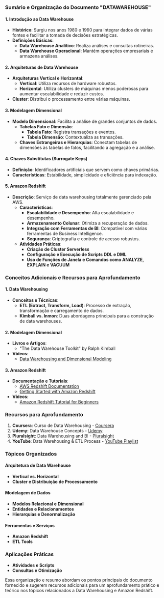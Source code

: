 ### Sumário e Organização do Documento "DATAWAREHOUSE"

#### 1. Introdução ao Data Warehouse
- **Histórico**: Surgiu nos anos 1980 e 1990 para integrar dados de várias fontes e facilitar a tomada de decisões estratégicas.
- **Definições Básicas**:
  - **Data Warehouse Analítico**: Realiza análises e consultas rotineiras.
  - **Data Warehouse Operacional**: Mantém operações empresariais e armazena análises.

#### 2. Arquiteturas de Data Warehouse
- **Arquiteturas Vertical e Horizontal**:
  - **Vertical**: Utiliza recursos de hardware robustos.
  - **Horizontal**: Utiliza clusters de máquinas menos poderosas para aumentar escalabilidade e reduzir custos.
- **Cluster**: Distribui o processamento entre várias máquinas.

#### 3. Modelagem Dimensional
- **Modelo Dimensional**: Facilita a análise de grandes conjuntos de dados.
  - **Tabelas Fato e Dimensão**: 
    - **Tabela Fato**: Registra transações e eventos.
    - **Tabela Dimensão**: Contextualiza as transações.
  - **Chaves Estrangeiras e Hierarquias**: Conectam tabelas de dimensões às tabelas de fatos, facilitando a agregação e a análise.

#### 4. Chaves Substitutas (Surrogate Keys)
- **Definição**: Identificadores artificiais que servem como chaves primárias.
- **Características**: Estabilidade, simplicidade e eficiência para indexação.

#### 5. Amazon Redshift
- **Descrição**: Serviço de data warehousing totalmente gerenciado pela AWS.
  - **Características**:
    - **Escalabilidade e Desempenho**: Alta escalabilidade e desempenho.
    - **Armazenamento Colunar**: Otimiza a recuperação de dados.
    - **Integração com Ferramentas de BI**: Compatível com várias ferramentas de Business Intelligence.
    - **Segurança**: Criptografia e controle de acesso robustos.
  - **Atividades Práticas**:
    - **Criação de Cluster Serverless**
    - **Configuração e Execução de Scripts DDL e DML**
    - **Uso de Funções de Janela e Comandos como ANALYZE, EXPLAIN e VACUUM**

### Conceitos Adicionais e Recursos para Aprofundamento

#### 1. Data Warehousing
- **Conceitos e Técnicas**:
  - **ETL (Extract, Transform, Load)**: Processo de extração, transformação e carregamento de dados.
  - **Kimball vs. Inmon**: Duas abordagens principais para a construção de data warehouses.
  
#### 2. Modelagem Dimensional
- **Livros e Artigos**:
  - "The Data Warehouse Toolkit" by Ralph Kimball
- **Vídeos**:
  - [Data Warehousing and Dimensional Modeling](https://www.youtube.com/watch?v=fab4V00lL5k)

#### 3. Amazon Redshift
- **Documentação e Tutoriais**:
  - [AWS Redshift Documentation](https://docs.aws.amazon.com/redshift/)
  - [Getting Started with Amazon Redshift](https://aws.amazon.com/redshift/getting-started/)
- **Vídeos**:
  - [Amazon Redshift Tutorial for Beginners](https://www.youtube.com/watch?v=ebEdrw6pJdw)

### Recursos para Aprofundamento

1. **Coursera**: Curso de Data Warehousing - [Coursera](https://www.coursera.org/courses?query=data%20warehouse)
2. **Udemy**: Data Warehouse Concepts - [Udemy](https://www.udemy.com/course/data-warehouse/)
3. **Pluralsight**: Data Warehousing and BI - [Pluralsight](https://www.pluralsight.com/courses/data-warehousing-intro)
4. **YouTube**: Data Warehousing & ETL Process - [YouTube Playlist](https://www.youtube.com/playlist?list=PLj0L7t1g-8Eu4T71nlZByITym5MmrND5F)

### Tópicos Organizados

#### Arquitetura de Data Warehouse
- **Vertical vs. Horizontal**
- **Cluster e Distribuição de Processamento**
  
#### Modelagem de Dados
- **Modelos Relacional e Dimensional**
- **Entidades e Relacionamentos**
- **Hierarquias e Denormalização**

#### Ferramentas e Serviços
- **Amazon Redshift**
- **ETL Tools**

### Aplicações Práticas
- **Atividades e Scripts**
- **Consultas e Otimização**

Essa organização e resumo abordam os pontos principais do documento fornecido e sugerem recursos adicionais para um aprofundamento prático e teórico nos tópicos relacionados a Data Warehousing e Amazon Redshift.
